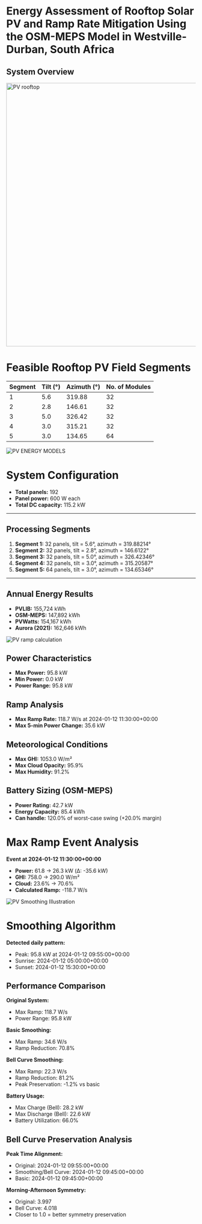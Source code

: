# Energy Assessment of Rooftop Solar PV and Ramp Rate Mitigation Using the OSM-MEPS Model in Westville-Durban, South Africa

## System Overview

<img src="rts.png" alt="PV rooftop" width="700" height="auto"/>


# Feasible Rooftop PV Field Segments

| Segment | Tilt (°) | Azimuth (°) | No. of Modules |
|---------|-----------|-------------|----------------|
| 1       | 5.6       | 319.88      | 32             |
| 2       | 2.8       | 146.61      | 32             |
| 3       | 5.0       | 326.42      | 32             |
| 4       | 3.0       | 315.21      | 32             |
| 5       | 3.0       | 134.65      | 64             |


![PV ENERGY MODELS](Aurora_PVLIB_OSMMEPS_PVWATTS.png
)

# System Configuration
- **Total panels:** 192  
- **Panel power:** 600 W each  
- **Total DC capacity:** 115.2 kW  

---

## Processing Segments
1. **Segment 1:** 32 panels, tilt = 5.6°, azimuth = 319.88214°  
2. **Segment 2:** 32 panels, tilt = 2.8°, azimuth = 146.6122°  
3. **Segment 3:** 32 panels, tilt = 5.0°, azimuth = 326.42346°  
4. **Segment 4:** 32 panels, tilt = 3.0°, azimuth = 315.20587°  
5. **Segment 5:** 64 panels, tilt = 3.0°, azimuth = 134.65346°  

---

## Annual Energy Results
- **PVLIB:** 155,724 kWh  
- **OSM-MEPS:** 147,892 kWh  
- **PVWatts:** 154,167 kWh  
- **Aurora (2021):** 162,646 kWh


![PV ramp calculation](max_ramp.png)

## Power Characteristics
- **Max Power:** 95.8 kW  
- **Min Power:** 0.0 kW  
- **Power Range:** 95.8 kW  

## Ramp Analysis
- **Max Ramp Rate:** 118.7 W/s at 2024-01-12 11:30:00+00:00  
- **Max 5-min Power Change:** 35.6 kW  

## Meteorological Conditions
- **Max GHI:** 1053.0 W/m²  
- **Max Cloud Opacity:** 95.9%  
- **Max Humidity:** 91.2%  

## Battery Sizing (OSM-MEPS)
- **Power Rating:** 42.7 kW  
- **Energy Capacity:** 85.4 kWh  
- **Can handle:** 120.0% of worst-case swing (+20.0% margin)  

# Max Ramp Event Analysis
**Event at 2024-01-12 11:30:00+00:00**
- **Power:** 61.8 → 26.3 kW (Δ: -35.6 kW)  
- **GHI:** 758.0 → 290.0 W/m²  
- **Cloud:** 23.6% → 70.6%  
- **Calculated Ramp:** -118.7 W/s  


![PV Smoothing Illustration](smoothing.png)


# Smoothing Algorithm

**Detected daily pattern:**
- Peak: 95.8 kW at 2024-01-12 09:55:00+00:00
- Sunrise: 2024-01-12 05:00:00+00:00
- Sunset: 2024-01-12 15:30:00+00:00

## Performance Comparison

**Original System:**
- Max Ramp: 118.7 W/s
- Power Range: 95.8 kW

**Basic Smoothing:**
- Max Ramp: 34.6 W/s
- Ramp Reduction: 70.8%

**Bell Curve Smoothing:**
- Max Ramp: 22.3 W/s
- Ramp Reduction: 81.2%
- Peak Preservation: -1.2% vs basic

**Battery Usage:**
- Max Charge (Bell): 28.2 kW
- Max Discharge (Bell): 22.6 kW
- Battery Utilization: 66.0%

## Bell Curve Preservation Analysis

**Peak Time Alignment:**
- Original: 2024-01-12 09:55:00+00:00
- Smoothing/Bell Curve: 2024-01-12 09:45:00+00:00
- Basic: 2024-01-12 09:45:00+00:00

**Morning-Afternoon Symmetry:**
- Original: 3.997
- Bell Curve: 4.018
- Closer to 1.0 = better symmetry preservation


